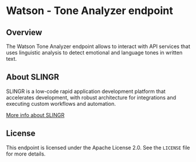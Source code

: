# Watson - Tone Analyzer endpoint

## Overview
The Watson Tone Analyzer endpoint allows to interact with API services that uses linguistic analysis to detect emotional and language tones in written text.

## About SLINGR

SLINGR is a low-code rapid application development platform that accelerates development, with robust architecture for integrations and executing custom workflows and automation.

[More info about SLINGR](https://slingr.io)

## License

This endpoint is licensed under the Apache License 2.0. See the `LICENSE` file for more details.



